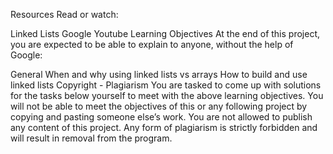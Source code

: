Resources Read or watch:

Linked Lists Google Youtube Learning Objectives At the end of this project, you are expected to be able to explain to anyone, without the help of Google:

General When and why using linked lists vs arrays How to build and use linked lists Copyright - Plagiarism You are tasked to come up with solutions for the tasks below yourself to meet with the above learning objectives. You will not be able to meet the objectives of this or any following project by copying and pasting someone else’s work. You are not allowed to publish any content of this project. Any form of plagiarism is strictly forbidden and will result in removal from the program.
